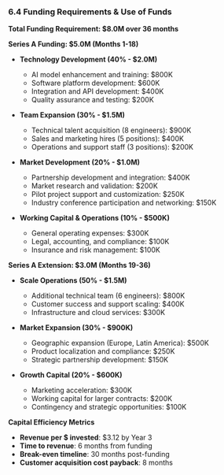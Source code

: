 ### 6.4 Funding Requirements & Use of Funds

**Total Funding Requirement: $8.0M over 36 months**

**Series A Funding: $5.0M (Months 1-18)**
- **Technology Development (40% - $2.0M)**
  - AI model enhancement and training: $800K
  - Software platform development: $600K
  - Integration and API development: $400K
  - Quality assurance and testing: $200K

- **Team Expansion (30% - $1.5M)**
  - Technical talent acquisition (8 engineers): $900K
  - Sales and marketing hires (5 positions): $400K
  - Operations and support staff (3 positions): $200K

- **Market Development (20% - $1.0M)**
  - Partnership development and integration: $400K
  - Market research and validation: $200K
  - Pilot project support and customization: $250K
  - Industry conference participation and networking: $150K

- **Working Capital & Operations (10% - $500K)**
  - General operating expenses: $300K
  - Legal, accounting, and compliance: $100K
  - Insurance and risk management: $100K

**Series A Extension: $3.0M (Months 19-36)**
- **Scale Operations (50% - $1.5M)**
  - Additional technical team (6 engineers): $800K
  - Customer success and support scaling: $400K
  - Infrastructure and cloud services: $300K

- **Market Expansion (30% - $900K)**
  - Geographic expansion (Europe, Latin America): $500K
  - Product localization and compliance: $250K
  - Strategic partnership development: $150K

- **Growth Capital (20% - $600K)**
  - Marketing acceleration: $300K
  - Working capital for larger contracts: $200K
  - Contingency and strategic opportunities: $100K

**Capital Efficiency Metrics**
- **Revenue per $ invested**: $3.12 by Year 3
- **Time to revenue**: 6 months from funding
- **Break-even timeline**: 30 months post-funding
- **Customer acquisition cost payback**: 8 months